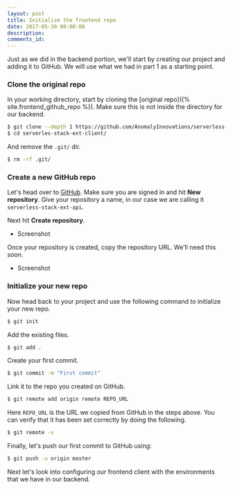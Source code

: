 ```yaml
---
layout: post
title: Initialize the frontend repo
date: 2017-05-30 00:00:00
description:
comments_id:
---
```


Just as we did in the backend portion, we'll start by creating our project and adding it to GitHub. We will use what we had in part 1 as a starting point.

### Clone the original repo

In your working directory, start by cloning the [original repo]((% site.frontend_github_repo %}). Make sure this is not inside the directory for our backend.

``` bash
$ git clone --depth 1 https://github.com/AnomalyInnovations/serverless-stack-demo-client.git serverless-stack-ext-client/
$ cd serverles-stack-ext-client/
```

And remove the `.git/` dir.

``` bash
$ rm -rf .git/
```

### Create a new GitHub repo

Let's head over to [GitHub](https://github.com). Make sure you are signed in and hit **New repository**. Give your repository a name, in our case we are calling it `serverless-stack-ext-api`.

Next hit **Create repository**.

- Screenshot

Once your repository is created, copy the repository URL. We'll need this soon.

- Screenshot

### Initialize your new repo

Now head back to your project and use the following command to initialize your new repo.

``` bash
$ git init
```

Add the existing files.

``` bash
$ git add .
```

Create your first commit.

``` bash
$ git commit -m "First commit"
```

Link it to the repo you created on GitHub.

``` bash
$ git remote add origin remote REPO_URL
```

Here `REPO_URL` is the URL we copied from GitHub in the steps above. You can verify that it has been set correctly by doing the following.

``` bash
$ git remote -v
```

Finally, let's push our first commit to GitHub using:

``` bash
$ git push -u origin master
```

Next let's look into configuring our frontend client with the environments that we have in our backend.
